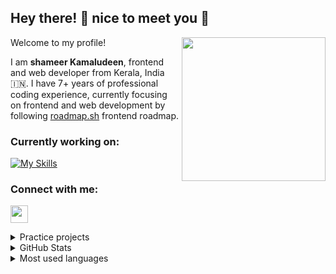 ## Hey there! :wave: nice to meet you :hugs:

<img align='right' src="https://media.giphy.com/media/M9gbBd9nbDrOTu1Mqx/giphy.gif" width="230">

Welcome to my profile!

I am **shameer Kamaludeen**, frontend and web developer from Kerala, India :india:. I have 7+ years of professional coding experience, currently focusing on frontend and web development by following [roadmap.sh](https://github.com/kamranahmedse/developer-roadmap) frontend roadmap.

### Currently working on:
[![My Skills](https://skillicons.dev/icons?i=html,css,js,vscode,git,github,sass,npm,bootstrap&theme=light&perline=6)](https://skillicons.dev)

### Connect with me:
[<img src="https://img.icons8.com/external-tal-revivo-shadow-tal-revivo/344/external-upwork-a-global-freelancing-platform-where-professionals-connect-and-collaborate-remotely-logo-shadow-tal-revivo.png" width="28px" style="padding-right:10px;"/>](https://www.upwork.com/freelancers/~01bf2c545547088859)<br>

<details>
  <summary>Practice projects</summary><br>
  <table>
    <thead align="center">
      <tr border: none;>
        <td><b>:sewing_needle: Projects</b></td>
        <td><b>:date: Date Completed</b></td>
        <td><b>:level_slider: Difficulty</b></td>
      </tr>
    </thead>
    <tbody>
      <tr>
        <td><a href="https://gleeful-cocada-a9b9bc.netlify.app/"><b>Kindled</b></a></td>
        <td><img alt="Date" src="https://img.shields.io/badge/date-2023--11--04-blue" /></td>
        <td><img alt="Difficulty" src="https://img.shields.io/badge/difficulty-Advanced-forestgreen" /></td>
      </tr>    
      <tr>
        <td><a href="https://shameerkamaludeen.github.io/comunity/"><b>THEMESMID - Faster-Multipurpose Responsive HTML Website</b></a></td>
        <td><img alt="Date" src="https://img.shields.io/badge/date-2022--09--12-blue" /></td>
        <td><img alt="Difficulty" src="https://img.shields.io/badge/difficulty-Advanced-forestgreen" /></td>
      </tr>
      <tr>
        <td><a href="https://shameerkamaludeen.github.io/interactive-rating-component/"><b>Interactive rating component</b></a></td>
        <td><img alt="Date" src="https://img.shields.io/badge/date-2022--07--26-blue" /></td>
        <td><img alt="Difficulty" src="https://img.shields.io/badge/difficulty-newbie-cyan" /></td>
      </tr>
      <tr>
        <td><a href="https://shameerkamaludeen.github.io/social-media-dashboard-with-theme-switcher"><b>Social media dashboard with theme switcher</b></a></td>
        <td><img alt="Date" src="https://img.shields.io/badge/date-2022--07--11-blue" /></td>
        <td><img alt="Difficulty" src="https://img.shields.io/badge/difficulty-junior-lightgreen" /></td>
      </tr>
      <tr>
        <td><a href="https://shameerkamaludeen.github.io/canvas-furniture/"><b>SemiColonWeb - Canvas Furniture Demo</b></a></td>
        <td><img alt="Date" src="https://img.shields.io/badge/date-2022--07--02-blue" /></td>
        <td><img alt="Difficulty" src="https://img.shields.io/badge/difficulty-Advanced-forestgreen" /></td>
      </tr>
      <tr>
        <td><a href="https://shameerkamaludeen.github.io/office-design-gallery/"><b>Office Design Gallery</b></a></td>
        <td><img alt="Date" src="https://img.shields.io/badge/date-2022--06--05-blue" /></td>
        <td><img alt="Difficulty" src="https://img.shields.io/badge/difficulty-Intermediate-green" /></td>
      </tr>
      <tr>
        <td><a href="https://shameerkamaludeen.github.io/crowdfunding-product-page/"><b>Crowdfunding product page</b></a></td>
        <td><img alt="Date" src="https://img.shields.io/badge/date-2022--05--26-blue" /></td>
        <td><img alt="Difficulty" src="https://img.shields.io/badge/difficulty-junior-lightgreen" /></td>
      </tr>   
      <tr>
        <td><a href="https://shameerkamaludeen.github.io/blogr-landing-page/"><b>Blogr landing page</b></a></td>
        <td><img alt="Date" src="https://img.shields.io/badge/date-2022--04--28-blue" /></td>
        <td><img alt="Difficulty" src="https://img.shields.io/badge/difficulty-junior-lightgreen" /></td>
      </tr>      
      <tr>
        <td><a href="https://shameerkamaludeen.github.io/sunnyside-agency-landing-page/"><b>Sunnyside agency landing page</b></a></td>
        <td><img alt="Date" src="https://img.shields.io/badge/date-2022--04--11-blue" /></td>
        <td><img alt="Difficulty" src="https://img.shields.io/badge/difficulty-junior-lightgreen" /></td>
      </tr>
      <tr>
        <td><a href="https://shameerkamaludeen.github.io/time-tracking-dashboard/"><b>Time tracking dashboard</b></a></td>
        <td><img alt="Date" src="https://img.shields.io/badge/date-2022--04--03-blue" /></td>
        <td><img alt="Difficulty" src="https://img.shields.io/badge/difficulty-junior-lightgreen" /></td>
      </tr>
      <tr>
        <td><a href="https://shameerkamaludeen.github.io/advice-generator-app/"><b>Advice generator app</b></a></td>
        <td><img alt="Date" src="https://img.shields.io/badge/date-2022--03--22-blue" /></td>
        <td><img alt="Difficulty" src="https://img.shields.io/badge/difficulty-junior-lightgreen" /></td>
      </tr>
      <tr>
        <td><a href="https://shameerkamaludeen.github.io/tip-calculator-app/"><b>Tip calculator app</b></a></td>
        <td><img alt="Date" src="https://img.shields.io/badge/date-2022--03--21-blue" /></td>
        <td><img alt="Difficulty" src="https://img.shields.io/badge/difficulty-junior-lightgreen" /></td>
      </tr>
      <tr>
        <td><a href="https://shameerkamaludeen.github.io/huddle-landing-page-with-single-introductory-section/"><b>Huddle landing page</b></a></td>
        <td><img alt="Date" src="https://img.shields.io/badge/date-2022--03--13-blue" /></td>
        <td><img alt="Difficulty" src="https://img.shields.io/badge/difficulty-newbie-cyan" /></td>
      </tr>
      <tr>
        <td><a href="https://shameerkamaludeen.github.io/ping-coming-soon-page/"><b>Ping coming soon page</b></a></td>
        <td><img alt="Date" src="https://img.shields.io/badge/date-2022--03--11-blue" /></td>
        <td><img alt="Difficulty" src="https://img.shields.io/badge/difficulty-newbie-cyan" /></td>
      </tr>
      <tr>
        <td><a href="https://shameerkamaludeen.github.io/intro-component-with-signup-form/"><b>Intro component with sign up form</b></a></td>
        <td><img alt="Date" src="https://img.shields.io/badge/date-2022--03--07-blue" /></td>
        <td><img alt="Difficulty" src="https://img.shields.io/badge/difficulty-newbie-cyan" /></td>
      </tr>
      <tr>
        <td><a href="https://shameerkamaludeen.github.io/base-apparel-coming-soon/"><b>Base Apparel coming soon page</b></a></td>
        <td><img alt="Date" src="https://img.shields.io/badge/date-2022--03--03-blue" /></td>
        <td><img alt="Difficulty" src="https://img.shields.io/badge/difficulty-newbie-cyan" /></td>
      </tr>
      <tr>
        <td><a href="https://shameerkamaludeen.github.io/social-proof-section/"><b>Social proof section</b></a></td>
        <td><img alt="Date" src="https://img.shields.io/badge/date-2022--02--26-blue" /></td>
        <td><img alt="Difficulty" src="https://img.shields.io/badge/difficulty-newbie-cyan" /></td>
      </tr>
      <tr>
        <td><a href="https://shameerkamaludeen.github.io/faq-accordion-card/"><b>FAQ accordion card</b></a></td>
        <td><img alt="Date" src="https://img.shields.io/badge/date-2022--02--25-blue" /></td>
        <td><img alt="Difficulty" src="https://img.shields.io/badge/difficulty-newbie-cyan" /></td>
      </tr>
      <tr>
        <td><a href="https://shameerkamaludeen.github.io/order-summary-component/"><b>Order summary card</b></a></td>
        <td><img alt="Date" src="https://img.shields.io/badge/date-2022--02--18-blue" /></td>
        <td><img alt="Difficulty" src="https://img.shields.io/badge/difficulty-newbie-cyan" /></td>
      </tr>
      <tr>
        <td><a href="https://shameerkamaludeen.github.io/recipes/"><b>Recipes web page</b></a></td>
        <td><img alt="Date" src="https://img.shields.io/badge/date-2022--02--15-blue" /></td>
        <td><img alt="Difficulty" src="https://img.shields.io/badge/difficulty-junior-lightgreen" /></td>
      </tr>
      <tr>
        <td><a href="https://shameerkamaludeen.github.io/toucan/"><b>Simple wikipedia page</b></a></td>
        <td><img alt="Date" src="https://img.shields.io/badge/date-2022--02--10-blue" /></td>
        <td><img alt="Difficulty" src="https://img.shields.io/badge/difficulty-junior-lightgreen" /></td>
      </tr>
      <tr>
        <td><a href="https://github.com/shameerkamaludeen/codier-challenges"><b>Codier challenges</b></a></td>
        <td><img alt="Date" src="https://img.shields.io/badge/date-2022--02--05-blue" /></td>
        <td><img alt="Difficulty" src="https://img.shields.io/badge/difficulty-newbie-cyan" /></td>
      </tr>
    </tbody>
  </table>
</details>
  
<details>
  <summary>GitHub Stats</summary><br>
  <p><img align="center" src="https://github-readme-stats.vercel.app/api?username=shameerkamaludeen&show_icons=true&locale=en" alt="suprabhasupi" /></p>
</details>
  
<details>
  <summary>Most used languages</summary><br>
  <p><img align="left" src="https://github-readme-stats.vercel.app/api/top-langs?username=shameerkamaludeen&show_icons=true&locale=en&layout=compact" alt="suprabhasupi" /></p>
</details>
